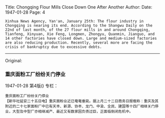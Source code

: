 Title: Chongqing Flour Mills Close Down One After Another
Author:
Date: 1947-01-28
Page: 4

    Xinhua News Agency, Yan'an, January 25th: The flour industry in Chongqing is nearing its end. According to the Shangwu Daily on the 22nd of last month, of the 27 flour mills in and around Chongqing, Tianfeng, Xinyuan, Xie Feng, Longmen, Zhongyu, Quanmin, Jianguo, and 14 other factories have closed down. Large and medium-sized factories are also reducing production. Recently, several more are facing the crisis of bankruptcy due to excessive debts.



<hr /> 

Original: 


### 重庆面粉工厂纷纷关门停业

1947-01-28
第4版()
专栏：

    重庆面粉工厂纷纷关门停业
    【新华社延安二十五日电】重庆面粉业近已奄奄垂毙。据上月二十二日商务日报载称：重庆及其附近的二十七家面粉厂中已有天丰、新源、协丰、龙门、中渝、全民、建国等十四厂相继关门停业，大型及中型厂亦相继减产、最近又有数家因负债过巨，正面临倒闭危机中。
